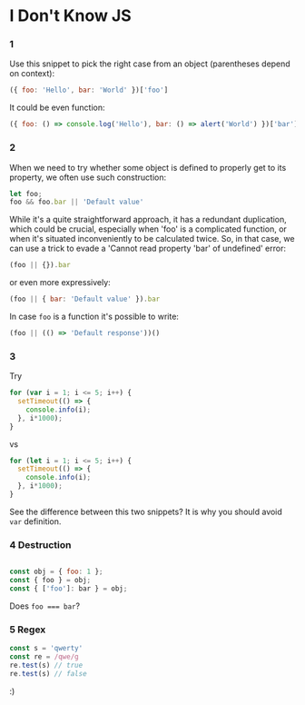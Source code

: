 # I Don't Know JS

### 1

Use this snippet to pick the right case from an object (parentheses depend on context):
``` javascript
({ foo: 'Hello', bar: 'World' })['foo']
```
It could be even function:
``` javascript
({ foo: () => console.log('Hello'), bar: () => alert('World') })['bar']()
```

### 2

When we need to try whether some object is defined to properly get to its property, we often use such construction:
``` javascript
let foo;
foo && foo.bar || 'Default value'
```
While it's a quite straightforward approach, it has a redundant duplication, which could be crucial, especially when 'foo' is a complicated function, or when it's situated inconveniently to be calculated twice. So, in that case, we can use a trick to evade a 'Cannot read property 'bar' of undefined' error:
``` javascript
(foo || {}).bar
```
or even more expressively:
``` javascript
(foo || { bar: 'Default value' }).bar
```
In case `foo` is a function it's possible to write:
``` javascript
(foo || (() => 'Default response'))()
```

### 3

Try
``` javascript
for (var i = 1; i <= 5; i++) {
  setTimeout(() => {
    console.info(i);
  }, i*1000);
}
```
vs
``` javascript
for (let i = 1; i <= 5; i++) {
  setTimeout(() => {
    console.info(i);
  }, i*1000);
}
```
See the difference between this two snippets? It is why you should avoid `var` definition.

### 4 Destruction

``` javascript

const obj = { foo: 1 };
const { foo } = obj;
const { ['foo']: bar } = obj;
```
Does `foo === bar`?

### 5 Regex

``` javascript
const s = 'qwerty'
const re = /qwe/g
re.test(s) // true
re.test(s) // false
```
:)
